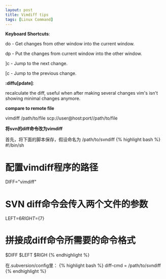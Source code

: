```yaml
---
layout: post
title: Vimdiff tips
tags: [Linux Command]
---
```


**Keyboard Shortcuts**:

do - Get changes from other window into the current window.

dp - Put the changes from current window into the other window.

]c - Jump to the next change.

[c - Jump to the previous change.


**:diffu[pdate]**:

recalculate the diff, useful when after making several changes vim's isn't showing minimal changes anymore.

**compare to remote file**

vimdiff /path/to/file scp://user@host:port//path/to/file


**将svn的diff命令改为vimdiff**

首先，将下面的脚本保存，假设命名为 /path/to/svndiff
{% highlight bash %}
#!/bin/sh
# 配置vimdiff程序的路径
DIFF="vimdiff"
# SVN diff命令会传入两个文件的参数 
LEFT=${6}
RIGHT=${7}
# 拼接成diff命令所需要的命令格式
$DIFF $LEFT $RIGH
{% endhighlight %}

在.subversion/config里：
{% highlight bash %}
diff-cmd = /path/to/svndiff
{% endhighlight %}
